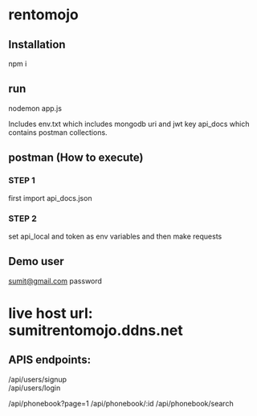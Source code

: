 # rentomojo

## Installation
npm i

## run
nodemon app.js

Includes env.txt which includes mongodb uri and jwt key 
api_docs which contains postman collections.

## postman (How to execute)

### STEP 1
first import api_docs.json

### STEP 2
set api_local and token as env variables and then make requests

## Demo user
sumit@gmail.com
password


# live host url: sumitrentomojo.ddns.net

##  APIS endpoints:
/api/users/signup  
/api/users/login

/api/phonebook?page=1
/api/phonebook/:id
/api/phonebook/search
